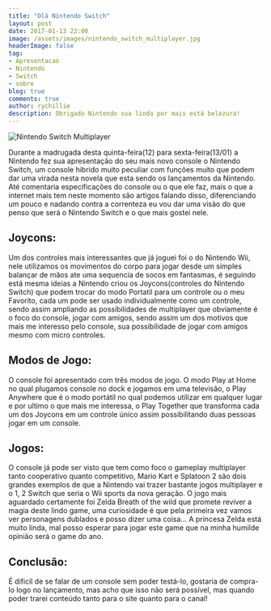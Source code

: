 ```yaml
---
title: "Olá Nintendo Switch"
layout: post
date: 2017-01-13 22:00
image: /assets/images/nintendo_switch_multiplayer.jpg
headerImage: false
tag:
- Apresentacao
- Nintendo
- Switch
- sobre
blog: true
comments: true
author: rychillie
description: Obrigado Nintendo sua linda por mais está belezura!
---
```

<script async src="//pagead2.googlesyndication.com/pagead/js/adsbygoogle.js"></script>
<!-- Final_texto_okgnow -->
<ins class="adsbygoogle"
     style="display:block"
     data-ad-client="ca-pub-7837358846130941"
     data-ad-slot="9265933715"
     data-ad-format="auto"></ins>
<script>
(adsbygoogle = window.adsbygoogle || []).push({});
</script>

<img class="image" src="http://media.nintendo.com/nintendo/cocoon/switch-static-pages/switch/etRgxnAu0zRX4bmWnt9K628wG7YQUI6t/images/switch/family-fun/multiplayer.jpg" alt="Nintendo Switch Multiplayer">

Durante a madrugada desta quinta-feira(12) para sexta-feira(13/01) a Nintendo fez sua apresentação do seu mais novo console o Nintendo Switch, um console hibrido muito peculiar com funções muito que podem dar uma virada nesta novela que esta sendo os lançamentos da Nintendo. Até comentaria especificações do console ou o que ele faz, mais o que a internet mais tem neste momento são artigos falando disso, diferenciando um pouco e nadando contra a correnteza eu vou dar uma visão do que penso que será o Nintendo Switch e o que mais gostei nele.

## Joycons:

Um dos controles mais interessantes que já joguei foi o do Nintendo Wii, nele utilizamos os movimentos do corpo para jogar desde um simples balançar de mãos ate uma sequencia de socos em fantasmas, é seguindo está mesma ideias a Nintendo criou os Joycons(controles do Nintendo Switch) que podem trocar do modo Portatil para um controle ou o meu Favorito, cada um pode ser usado individualmente como um controle, sendo assim ampliando as possibilidades de multiplayer que obviamente é o foco do console, jogar com amigos, sendo assim um dos motivos que mais me interesso pelo console, sua possibilidade de jogar com amigos mesmo com micro controles.

## Modos de Jogo:

O console foi apresentado com três modos de jogo. O modo Play at Home no qual plugamos console no dock e jogamos em uma televisão, o Play Anywhere que é o modo portátil no qual podemos utilizar em qualquer lugar e por ultimo o que mais me interessa, o Play Together que transforma cada um dos Joycons em um controle único assim possibilitando duas pessoas jogar em um console.

## Jogos:

O console já pode ser visto que tem como foco o gameplay multiplayer tanto cooperativo quanto competitivo, Mario Kart e Splatoon 2 são dois grandes exemplos de que a Nintendo vai trazer bastante jogos multiplayer e o 1, 2 Switch que seria o Wii sports da nova geração. O jogo mais aguardado certamente foi Zelda Breath of the wild que promete reviver a magia deste lindo game, uma curiosidade é que pela primeira vez vamos ver personagens dublados e posso dizer uma coisa... A princesa Zelda está muito linda, mal posso esperar para jogar este game que na minha humilde opinião será o game do ano.

## Conclusão:
É dificil de se falar de um console sem poder testá-lo, gostaria de compra-lo logo no lançamento, mas acho que isso não será possível, mas quando poder trarei conteúdo tanto para o site quanto para o canal!
